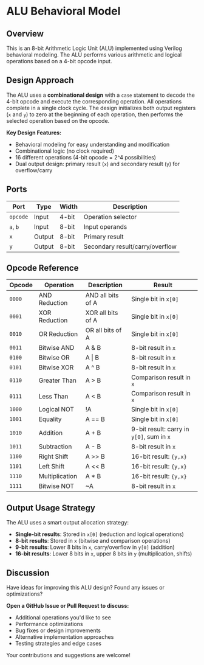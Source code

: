# ALU Behavioral Model

## Overview

This is an 8-bit Arithmetic Logic Unit (ALU) implemented using Verilog behavioral modeling. The ALU performs various arithmetic and logical operations based on a 4-bit opcode input.

## Design Approach

The ALU uses a **combinational design** with a `case` statement to decode the 4-bit opcode and execute the corresponding operation. All operations complete in a single clock cycle. The design initializes both output registers (`x` and `y`) to zero at the beginning of each operation, then performs the selected operation based on the opcode.

**Key Design Features:**
- Behavioral modeling for easy understanding and modification
- Combinational logic (no clock required)
- 16 different operations (4-bit opcode = 2^4 possibilities)
- Dual output design: primary result (`x`) and secondary result (`y`) for overflow/carry

## Ports

| Port | Type | Width | Description |
|------|------|-------|-------------|
| `opcode` | Input | 4-bit | Operation selector |
| `a`, `b` | Input | 8-bit | Input operands |
| `x` | Output | 8-bit | Primary result |
| `y` | Output | 8-bit | Secondary result/carry/overflow |

## Opcode Reference

| Opcode | Operation | Description | Result |
|--------|-----------|-------------|---------|
| `0000` | AND Reduction | AND all bits of A | Single bit in `x[0]` |
| `0001` | XOR Reduction | XOR all bits of A | Single bit in `x[0]` |
| `0010` | OR Reduction | OR all bits of A | Single bit in `x[0]` |
| `0011` | Bitwise AND | A & B | 8-bit result in `x` |
| `0100` | Bitwise OR | A \| B | 8-bit result in `x` |
| `0101` | Bitwise XOR | A ^ B | 8-bit result in `x` |
| `0110` | Greater Than | A > B | Comparison result in `x` |
| `0111` | Less Than | A < B | Comparison result in `x` |
| `1000` | Logical NOT | !A | Single bit in `x[0]` |
| `1001` | Equality | A == B | Single bit in `x[0]` |
| `1010` | Addition | A + B | 9-bit result: carry in `y[0]`, sum in `x` |
| `1011` | Subtraction | A - B | 8-bit result in `x` |
| `1100` | Right Shift | A >> B | 16-bit result: `{y,x}` |
| `1101` | Left Shift | A << B | 16-bit result: `{y,x}` |
| `1110` | Multiplication | A * B | 16-bit result: `{y,x}` |
| `1111` | Bitwise NOT | ~A | 8-bit result in `x` |

## Output Usage Strategy

The ALU uses a smart output allocation strategy:
- **Single-bit results**: Stored in `x[0]` (reduction and logical operations)
- **8-bit results**: Stored in `x` (bitwise and comparison operations)
- **9-bit results**: Lower 8 bits in `x`, carry/overflow in `y[0]` (addition)
- **16-bit results**: Lower 8 bits in `x`, upper 8 bits in `y` (multiplication, shifts)

## Discussion

Have ideas for improving this ALU design? Found any issues or optimizations? 

**Open a GitHub Issue or Pull Request to discuss:**
- Additional operations you'd like to see
- Performance optimizations
- Bug fixes or design improvements
- Alternative implementation approaches
- Testing strategies and edge cases

Your contributions and suggestions are welcome!
